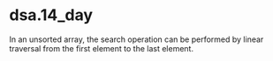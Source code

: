 # dsa.14_day
In an unsorted array, the search operation can be performed by linear traversal from the first element to the last element. 
